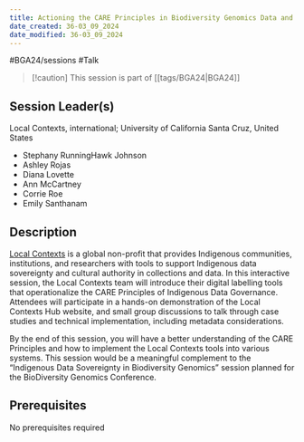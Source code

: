```yaml
---
title: Actioning the CARE Principles in Biodiversity Genomics Data and Metadata using Local Contexts Labels and Notices
date_created: 36-03_09_2024
date_modified: 36-03_09_2024
---
```

#BGA24/sessions #Talk

> [!caution] This session is part of [[tags/BGA24|BGA24]]

## Session Leader(s)

Local Contexts, international; University of California Santa Cruz, United States

- Stephany RunningHawk Johnson
- Ashley Rojas
- Diana Lovette
- Ann McCartney
- Corrie Roe
- Emily Santhanam

## Description

[Local Contexts](https://localcontexts.org/) is a global non-profit that provides Indigenous communities, institutions, and researchers with tools to support Indigenous data sovereignty and cultural authority in collections and data. 
In this interactive session, the Local Contexts team will introduce their digital labelling tools that operationalize the CARE Principles of Indigenous Data Governance. 
Attendees will participate in a hands-on demonstration of the Local Contexts Hub website, and small group discussions to talk through case studies and technical implementation, including metadata considerations.  

By the end of this session, you will have a better understanding of the CARE Principles and how to implement the Local Contexts tools into various systems. This session would be a meaningful complement to the “Indigenous Data Sovereignty in Biodiversity Genomics” session planned for the BioDiversity Genomics Conference.

## Prerequisites

No prerequisites required
